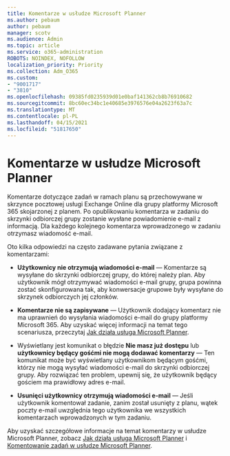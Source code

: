 ```yaml
---
title: Komentarze w usłudze Microsoft Planner
ms.author: pebaum
author: pebaum
manager: scotv
ms.audience: Admin
ms.topic: article
ms.service: o365-administration
ROBOTS: NOINDEX, NOFOLLOW
localization_priority: Priority
ms.collection: Adm_O365
ms.custom:
- "9001717"
- "3810"
ms.openlocfilehash: 09385fd0235939d01e0baf141362cb8b76910682
ms.sourcegitcommit: 8bc60ec34bc1e40685e3976576e04a2623f63a7c
ms.translationtype: MT
ms.contentlocale: pl-PL
ms.lasthandoff: 04/15/2021
ms.locfileid: "51817650"
---
```

# <a name="comments-in-microsoft-planner"></a>Komentarze w usłudze Microsoft Planner

Komentarze dotyczące zadań w ramach planu są przechowywane w skrzynce pocztowej usługi Exchange Online dla grupy platformy Microsoft 365 skojarzonej z planem.  Po opublikowaniu komentarza w zadaniu do skrzynki odbiorczej grupy zostanie wysłane powiadomienie e-mail z informacją. Dla każdego kolejnego komentarza wprowadzonego w zadaniu otrzymasz wiadomość e-mail.

Oto kilka odpowiedzi na często zadawane pytania związane z komentarzami:

- **Użytkownicy nie otrzymują wiadomości e-mail** — Komentarze są wysyłane do skrzynki odbiorczej grupy, do której należy plan. Aby użytkownik mógł otrzymywać wiadomości e-mail grupy, grupa powinna zostać skonfigurowana tak, aby konwersacje grupowe były wysyłane do skrzynek odbiorczych jej członków.

- **Komentarze nie są zapisywane** — Użytkownik dodający komentarz nie ma uprawnień do wysyłania wiadomości e-mail do grupy platformy Microsoft 365. Aby uzyskać więcej informacji na temat tego scenariusza, przeczytaj [Jak działa usługa Microsoft Planner](https://techcommunity.microsoft.com/t5/planner-blog/how-microsoft-planner-works/ba-p/1214736).

- Wyświetlany jest komunikat o błędzie **Nie masz już dostępu** lub **użytkownicy będący gośćmi nie mogą dodawać komentarzy** — Ten komunikat może być wyświetlany użytkownikom będącym gośćmi, którzy nie mogą wysyłać wiadomości e-mail do skrzynki odbiorczej grupy. Aby rozwiązać ten problem, upewnij się, że użytkownik będący gościem ma prawidłowy adres e-mail.

- **Usunięci użytkownicy otrzymują wiadomości e-mail** — Jeśli użytkownik komentował zadanie, zanim został usunięty z planu, wątek poczty e-mail uwzględnia tego użytkownika we wszystkich komentarzach wprowadzonych w tym zadaniu.

Aby uzyskać szczegółowe informacje na temat komentarzy w usłudze Microsoft Planner, zobacz [Jak działa usługa Microsoft Planner](https://techcommunity.microsoft.com/t5/planner-blog/how-microsoft-planner-works/ba-p/1214736) i [Komentowanie zadań w usłudze Microsoft Planner](https://support.microsoft.com/office/fd4aedde-7785-4cd0-96ee-122fbc9140e1).
